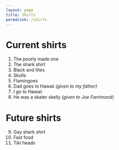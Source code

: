 ```yaml
---
layout: page
title: Shirts
permalink: /shirts
---
```


# Current shirts

1.  The poorly made one
2.  The shark shirt
3.  Black and lilies
4.  Skulls
5.  Flamingoes
6.  Dad goes to Hawaii _(given to my father)_
7.  I go to Hawaii
8.  He was a skater skelly *(given to Joe Farrimond)*

# Future shirts

9.  Gay shark shirt
10. Fast food
11. Tiki heads

